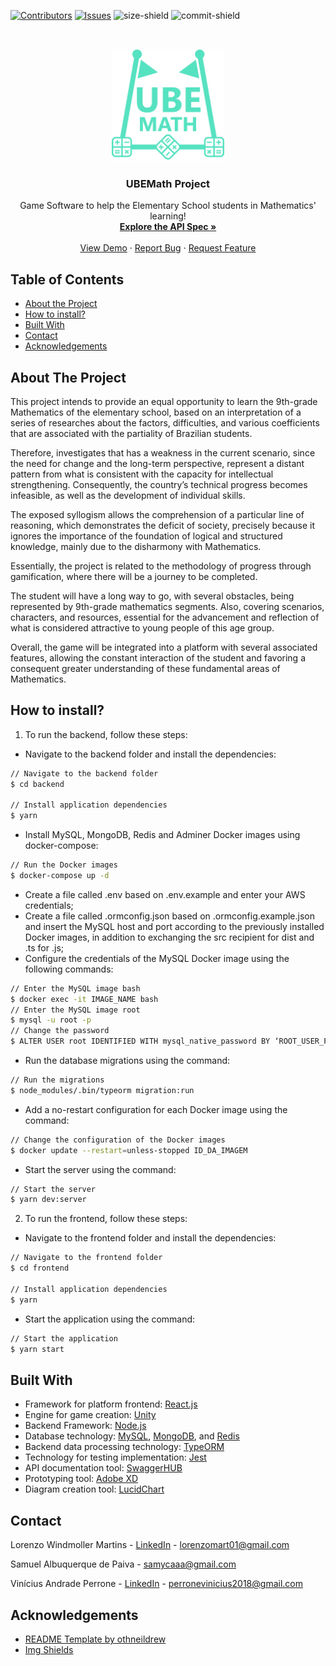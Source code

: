 [![Contributors][contributors-shield]][contributors-url]
[![Issues][issues-shield]][issues-url]
![size-shield]
![commit-shield]

<br />
<p align="center">
  <a href="https://github.com/lorenzowind/UBEMath">
    <img src="https://raw.githubusercontent.com/lorenzowind/UBEMath/master/logo.png" alt="Logo" width="180" height="180">
  </a>

  <h3 align="center">UBEMath Project</h3>

  <p align="center">
    Game Software to help the Elementary School students in Mathematics' learning!
    <br />
    <a href="https://app.swaggerhub.com/apis/lorenzowind/UBEMath/1.0.0"><strong>Explore the API Spec »</strong></a>
    <br />
    <br />
    <a href="https://ubemath.netlify.app/">View Demo</a>
    ·
    <a href="https://github.com/lorenzowind/UBEMath/issues/new">Report Bug</a>
    ·
    <a href="https://github.com/lorenzowind/UBEMath/issues/new">Request Feature</a>
  </p>
</p>

## Table of Contents
* [About the Project](#about-the-project)
* [How to install?](#how-to-install)
* [Built With](#built-with)
* [Contact](#contact)
* [Acknowledgements](#acknowledgements)

## About The Project
This project intends to provide an equal opportunity to learn the 9th-grade Mathematics of the elementary school, based on an interpretation of a series of researches about the factors, difficulties, and various coefficients that are associated with the partiality of Brazilian students. 

Therefore, investigates that has a weakness in the current scenario, since the need for change and the long-term perspective, represent a distant pattern from what is consistent with the capacity for intellectual strengthening. Consequently, the country’s technical progress becomes infeasible, as well as the development of individual skills. 

The exposed syllogism allows the comprehension of a particular line of reasoning, which demonstrates the deficit of society, precisely because it ignores the importance of the foundation of logical and structured knowledge, mainly due to the disharmony with Mathematics. 

Essentially, the project is related to the methodology of progress through gamification, where there will be a journey to be completed. 

The student will have a long way to go, with several obstacles, being represented by 9th-grade mathematics segments. Also, covering scenarios, characters, and resources, essential for the advancement and reflection of what is considered attractive to young people of this age group. 

Overall, the game will be integrated into a platform with several associated features, allowing the constant interaction of the student and favoring a consequent greater understanding of these fundamental areas of Mathematics.

## How to install?
1. To run the backend, follow these steps:
- Navigate to the backend folder and install the dependencies:
```bash
// Navigate to the backend folder
$ cd backend

// Install application dependencies
$ yarn
```
- Install MySQL, MongoDB, Redis and Adminer Docker images using docker-compose:
```bash
// Run the Docker images
$ docker-compose up -d
```
- Create a file called .env based on .env.example and enter your AWS credentials;
- Create a file called .ormconfig.json based on .ormconfig.example.json and insert the MySQL host and port according to the previously installed Docker images, in addition to exchanging the src recipient for dist and .ts for .js;
- Configure the credentials of the MySQL Docker image using the following commands:
```bash
// Enter the MySQL image bash
$ docker exec -it IMAGE_NAME bash
// Enter the MySQL image root
$ mysql -u root -p
// Change the password
$ ALTER USER root IDENTIFIED WITH mysql_native_password BY ‘ROOT_USER_PASSWORD’;
```
- Run the database migrations using the command:
```bash
// Run the migrations
$ node_modules/.bin/typeorm migration:run
```
- Add a no-restart configuration for each Docker image using the command:
```bash
// Change the configuration of the Docker images
$ docker update --restart=unless-stopped ID_DA_IMAGEM
```
- Start the server using the command:
```bash
// Start the server
$ yarn dev:server
```
2. To run the frontend, follow these steps:
- Navigate to the frontend folder and install the dependencies:
```bash
// Navigate to the frontend folder
$ cd frontend

// Install application dependencies
$ yarn
```
- Start the application using the command:
```bash
// Start the application
$ yarn start
```

## Built With
* Framework for platform frontend: [React.js](https://reactjs.org/)
* Engine for game creation: [Unity](https://unity.com)
* Backend Framework: [Node.js](https://nodejs.org)
* Database technology: [MySQL](https://www.mysql.com/), [MongoDB](https://www.mongodb.com/), and [Redis](https://redis.io/)
* Backend data processing technology: [TypeORM](https://typeorm.io)
* Technology for testing implementation: [Jest](https://jestjs.io/)
* API documentation tool: [SwaggerHUB](https://swagger.io/tools/swaggerhub/)
* Prototyping tool: [Adobe XD](https://www.adobe.com/br/products/xd/features.html)
* Diagram creation tool: [LucidChart](https://www.lucidchart.com/pages/pt)

## Contact
Lorenzo Windmoller Martins - [LinkedIn](https://www.linkedin.com/in/lorenzo-windmoller-martins/) - lorenzomart01@gmail.com

Samuel Albuquerque de Paiva - samycaaa@gmail.com

Vinícius Andrade Perrone - [LinkedIn](https://www.linkedin.com/in/vinicius-perrone/) - perronevinicius2018@gmail.com

## Acknowledgements
* [README Template by othneildrew](https://github.com/othneildrew/Best-README-Template)
* [Img Shields](https://shields.io)

[contributors-shield]: https://img.shields.io/github/contributors/lorenzowind/UBEMath?style=flat-square
[contributors-url]: https://github.com/lorenzowind/UBEMath/graphs/contributors

[issues-shield]: https://img.shields.io/github/issues/lorenzowind/UBEMath?style=flat-square
[issues-url]: https://github.com/lorenzowind/UBEMath/issues

[size-shield]: https://img.shields.io/github/repo-size/lorenzowind/UBEMath?style=flat-square

[commit-shield]: https://img.shields.io/github/last-commit/lorenzowind/UBEMath?style=flat-square
